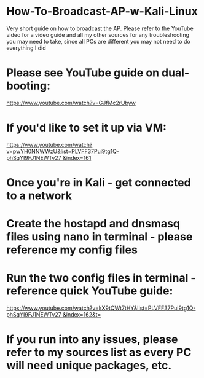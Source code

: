 # How-To-Broadcast-AP-w-Kali-Linux
Very short guide on how to broadcast the AP. Please refer to the YouTube video for a video guide and all my other sources for any troubleshooting you may need to take, since all PCs are different you may not need to do everything I did

# Please see YouTube guide on dual-booting:
https://www.youtube.com/watch?v=GJfMc2rUbyw

# If you'd like to set it up via VM:
https://www.youtube.com/watch?v=pwYH0NNWWzU&list=PLVFF37Pui9tg1Q-phSqYI9FJ1NEWTv27_&index=161

# Once you're in Kali - get connected to a network

# Create the hostapd and dnsmasq files using nano in terminal - please reference my config files
# Run the two config files in terminal - reference quick YouTube guide:
https://www.youtube.com/watch?v=kX9tQWt7tHY&list=PLVFF37Pui9tg1Q-phSqYI9FJ1NEWTv27_&index=162&t=

# If you run into any issues, please refer to my sources list as every PC will need unique packages, etc.

